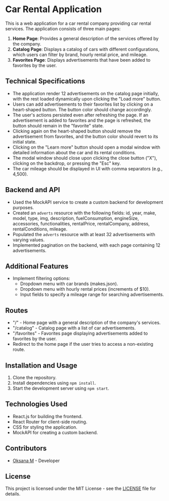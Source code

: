 # Car Rental Application

This is a web application for a car rental company providing car rental
services. The application consists of three main pages:

1. **Home Page**: Provides a general description of the services offered by the
   company.
2. **Catalog Page**: Displays a catalog of cars with different configurations,
   which users can filter by brand, hourly rental price, and mileage.
3. **Favorites Page**: Displays advertisements that have been added to favorites
   by the user.

## Technical Specifications

- The application render 12 advertisements on the catalog page initially, with
  the rest loaded dynamically upon clicking the "Load more" button.
- Users can add advertisements to their favorites list by clicking on a
  heart-shaped button. The button color should change accordingly.
- The user's actions persisted even after refreshing the page. If an
  advertisement is added to favorites and the page is refreshed, the button
  should remain in the "favorite" state.
- Clicking again on the heart-shaped button should remove the advertisement from
  favorites, and the button color should revert to its initial state.
- Clicking on the "Learn more" button should open a modal window with detailed
  information about the car and its rental conditions.
- The modal window should close upon clicking the close button ("X"), clicking
  on the backdrop, or pressing the "Esc" key.
- The car mileage should be displayed in UI with comma separators (e.g., 4,500).

## Backend and API

- Used the MockAPI service to create a custom backend for development purposes.
- Created an `adverts` resource with the following fields: id, year, make,
  model, type, img, description, fuelConsumption, engineSize, accessories,
  functionalities, rentalPrice, rentalCompany, address, rentalConditions,
  mileage.
- Populated the `adverts` resource with at least 32 advertisements with varying
  values.
- Implemented pagination on the backend, with each page containing 12
  advertisements.

## Additional Features

- Implement filtering options:
  - Dropdown menu with car brands (makes.json).
  - Dropdown menu with hourly rental prices (increments of $10).
  - Input fields to specify a mileage range for searching advertisements.

## Routes

- "/" - Home page with a general description of the company's services.
- "/catalog" - Catalog page with a list of car advertisements.
- "/favorites" - Favorites page displaying advertisements added to favorites by
  the user.
- Redirect to the home page if the user tries to access a non-existing route.

## Installation and Usage

1. Clone the repository.
2. Install dependencies using `npm install`.
3. Start the development server using `npm start`.

## Technologies Used

- React.js for building the frontend.
- React Router for client-side routing.
- CSS for styling the application.
- MockAPI for creating a custom backend.

## Contributors

- [Oksana M](https://github.com/OksanaMosk/) - Developer

## License

This project is licensed under the MIT License - see the [LICENSE](LICENSE) file
for details.
